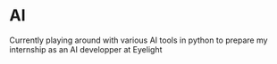 # AI

Currently playing around with various AI tools in python to prepare my internship as an AI developper at Eyelight

